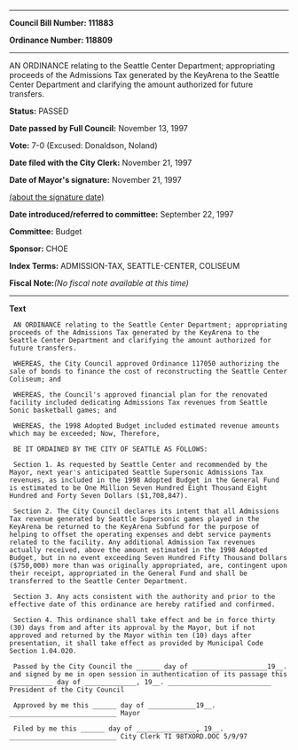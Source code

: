

********

**Council Bill Number: 111883**
   
**Ordinance Number: 118809**
********

 AN ORDINANCE relating to the Seattle Center Department; appropriating proceeds of the Admissions Tax generated by the KeyArena to the Seattle Center Department and clarifying the amount authorized for future transfers.

**Status:** PASSED
   
**Date passed by Full Council:** November 13, 1997
   
**Vote:** 7-0 (Excused: Donaldson, Noland)
   
**Date filed with the City Clerk:** November 21, 1997
   
**Date of Mayor's signature:** November 21, 1997
   
[(about the signature date)](/~public/approvaldate.htm)
   
   
   
**Date introduced/referred to committee:** September 22, 1997
   
**Committee:** Budget
   
**Sponsor:** CHOE
   
   
**Index Terms:** ADMISSION-TAX, SEATTLE-CENTER, COLISEUM

**Fiscal Note:**_(No fiscal note available at this time)_

********

**Text**
   
```
 AN ORDINANCE relating to the Seattle Center Department; appropriating proceeds of the Admissions Tax generated by the KeyArena to the Seattle Center Department and clarifying the amount authorized for future transfers.

 WHEREAS, the City Council approved Ordinance 117050 authorizing the sale of bonds to finance the cost of reconstructing the Seattle Center Coliseum; and

 WHEREAS, the Council's approved financial plan for the renovated facility included dedicating Admissions Tax revenues from Seattle Sonic basketball games; and

 WHEREAS, the 1998 Adopted Budget included estimated revenue amounts which may be exceeded; Now, Therefore,

 BE IT ORDAINED BY THE CITY OF SEATTLE AS FOLLOWS:

 Section 1. As requested by Seattle Center and recommended by the Mayor, next year's anticipated Seattle Supersonic Admissions Tax revenues, as included in the 1998 Adopted Budget in the General Fund is estimated to be One Million Seven Hundred Eight Thousand Eight Hundred and Forty Seven Dollars ($1,708,847).

 Section 2. The City Council declares its intent that all Admissions Tax revenue generated by Seattle Supersonic games played in the KeyArena be returned to the KeyArena Subfund for the purpose of helping to offset the operating expenses and debt service payments related to the facility. Any additional Admission Tax revenues actually received, above the amount estimated in the 1998 Adopted Budget, but in no event exceeding Seven Hundred Fifty Thousand Dollars ($750,000) more than was originally appropriated, are, contingent upon their receipt, appropriated in the General Fund and shall be transferred to the Seattle Center Department.

 Section 3. Any acts consistent with the authority and prior to the effective date of this ordinance are hereby ratified and confirmed.

 Section 4. This ordinance shall take effect and be in force thirty (30) days from and after its approval by the Mayor, but if not approved and returned by the Mayor within ten (10) days after presentation, it shall take effect as provided by Municipal Code Section 1.04.020.

 Passed by the City Council the ______ day of ___________________19__. and signed by me in open session in authentication of its passage this ___________ day of _____________, 19__. __________________________ President of the City Council

 Approved by me this ______ day of ____________19__. ___________________________ Mayor

 Filed by me this ______ day of _______________, 19__. ___________________________ City Clerk TI 98TXORD.DOC 5/9/97

```

